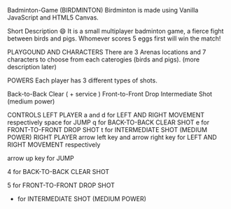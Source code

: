 Badminton-Game (BIRDMINTON)
Birdminton is made using Vanilla JavaScript and HTML5 Canvas.

Short Description 😄
It is a small multiplayer badminton game, a fierce fight between birds and pigs. Whomever scores 5 eggs first will win the match!

PLAYGOUND AND CHARACTERS
There are 3 Arenas locations and 7 characters to choose from each caterogies (birds and pigs). (more description later)

POWERS
Each player has 3 different types of shots.

Back-to-Back Clear ( + service )
Front-to-Front Drop
Intermediate Shot (medium power)

CONTROLS
LEFT PLAYER
 a and d for LEFT AND RIGHT MOVEMENT respectively
 space for JUMP
 q for BACK-TO-BACK CLEAR SHOT
 e for FRONT-TO-FRONT DROP SHOT
 t for INTERMEDIATE SHOT (MEDIUM POWER)
RIGHT PLAYER
 arrow left key and arrow right key for LEFT AND RIGHT MOVEMENT respectively

 arrow up key for JUMP

 4 for BACK-TO-BACK CLEAR SHOT

 5 for FRONT-TO-FRONT DROP SHOT

 + for INTERMEDIATE SHOT (MEDIUM POWER)
